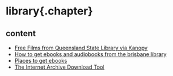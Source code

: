 ﻿
# library{.chapter}

## content

- [Free Films from Queensland State Library via Kanopy](kanopy.md)
- [How to get ebooks and audiobooks from the brisbane library](ebooks_and_audiobooks.md)
- [Places to get ebooks](free_ebooks.md)
- [The Internet Archive Download Tool](internet_archive_download_tool.md)
